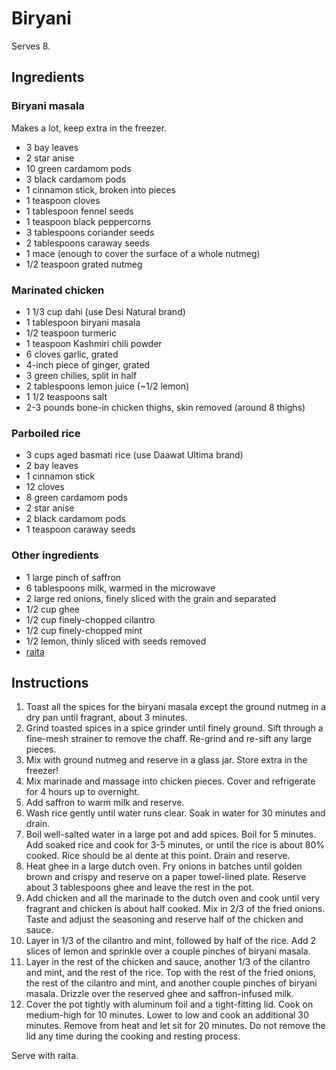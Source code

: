 # Biryani

Serves 8.

## Ingredients

### Biryani masala

Makes a lot, keep extra in the freezer.

- 3 bay leaves
- 2 star anise
- 10 green cardamom pods
- 3 black cardamom pods
- 1 cinnamon stick, broken into pieces
- 1 teaspoon cloves
- 1 tablespoon fennel seeds
- 1 teaspoon black peppercorns
- 3 tablespoons coriander seeds
- 2 tablespoons caraway seeds
- 1 mace (enough to cover the surface of a whole nutmeg)
- 1/2 teaspoon grated nutmeg

### Marinated chicken

- 1 1/3 cup dahi (use Desi Natural brand)
- 1 tablespoon biryani masala
- 1/2 teaspoon turmeric
- 1 teaspoon Kashmiri chili powder
- 6 cloves garlic, grated
- 4-inch piece of ginger, grated
- 3 green chilies, split in half
- 2 tablespoons lemon juice (~1/2 lemon)
- 1 1/2 teaspoons salt
- 2-3 pounds bone-in chicken thighs, skin removed (around 8 thighs)

### Parboiled rice

- 3 cups aged basmati rice (use Daawat Ultima brand)
- 2 bay leaves
- 1 cinnamon stick
- 12 cloves
- 8 green cardamom pods
- 2 star anise
- 2 black cardamom pods
- 1 teaspoon caraway seeds

### Other ingredients

- 1 large pinch of saffron
- 6 tablespoons milk, warmed in the microwave
- 2 large red onions, finely sliced with the grain and separated
- 1/2 cup ghee
- 1/2 cup finely-chopped cilantro
- 1/2 cup finely-chopped mint
- 1/2 lemon, thinly sliced with seeds removed
- [raita](raita.md)

## Instructions

1. Toast all the spices for the biryani masala except the ground nutmeg in a dry pan until fragrant, about 3 minutes.
2. Grind toasted spices in a spice grinder until finely ground. Sift through a fine-mesh strainer to remove the chaff. Re-grind and re-sift any large pieces.
3. Mix with ground nutmeg and reserve in a glass jar. Store extra in the freezer!
4. Mix marinade and massage into chicken pieces. Cover and refrigerate for 4 hours up to overnight.
5. Add saffron to warm milk and reserve.
6. Wash rice gently until water runs clear. Soak in water for 30 minutes and drain.
7. Boil well-salted water in a large pot and add spices. Boil for 5 minutes. Add soaked rice and cook for 3-5 minutes, or until the rice is about 80% cooked. Rice should be al dente at this point. Drain and reserve.
8. Heat ghee in a large dutch oven. Fry onions in batches until golden brown and crispy and reserve on a paper towel-lined plate. Reserve about 3 tablespoons ghee and leave the rest in the pot.
9. Add chicken and all the marinade to the dutch oven and cook until very fragrant and chicken is about half cooked. Mix in 2/3 of the fried onions. Taste and adjust the seasoning and reserve half of the chicken and sauce.
10. Layer in 1/3 of the cilantro and mint, followed by half of the rice. Add 2 slices of lemon and sprinkle over a couple pinches of biryani masala.
11. Layer in the rest of the chicken and sauce, another 1/3 of the cilantro and mint, and the rest of the rice. Top with the rest of the fried onions, the rest of the cilantro and mint, and another couple pinches of biryani masala. Drizzle over the reserved ghee and saffron-infused milk.
12. Cover the pot tightly with aluminum foil and a tight-fitting lid. Cook on medium-high for 10 minutes. Lower to low and cook an additional 30 minutes. Remove from heat and let sit for 20 minutes. Do not remove the lid any time during the cooking and resting process.

Serve with raita.
